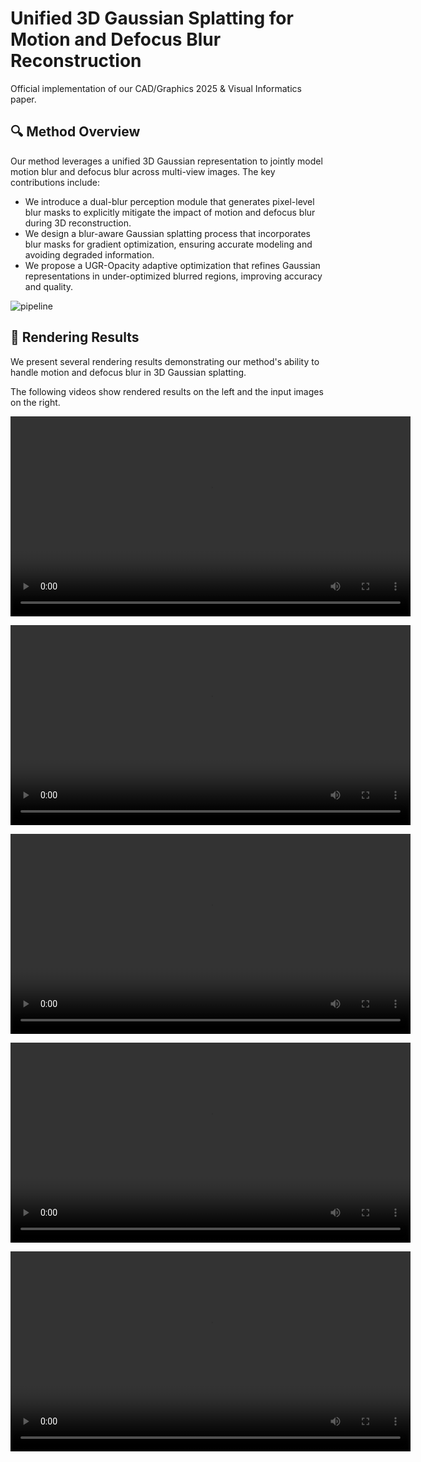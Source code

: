 # Unified 3D Gaussian Splatting for Motion and Defocus Blur Reconstruction

Official implementation of our CAD/Graphics 2025 & Visual Informatics paper.



## 🔍 Method Overview

Our method leverages a unified 3D Gaussian representation to jointly model motion blur and defocus blur across multi-view images. The key contributions include:

- We introduce a dual-blur perception module that generates pixel-level blur masks to explicitly mitigate the impact of motion and defocus blur during 3D reconstruction.
- We design a blur-aware Gaussian splatting process that incorporates blur masks for gradient optimization, ensuring accurate modeling and avoiding degraded information.
- We propose a UGR-Opacity adaptive optimization that refines Gaussian representations in under-optimized blurred regions, improving accuracy and quality.

![pipeline](https://sunbeam-217.oss-cn-chengdu.aliyuncs.com/img/202506261356962.png)

## 🎥 Rendering Results

We present several rendering results demonstrating our method's ability to handle motion and defocus blur in 3D Gaussian splatting.

The following videos show rendered results on the left and the input images on the right.

<video src="https://github.com/user-attachments/assets/377de659-3e9f-47ed-b9f6-5821fefa944d" controls width="640"></video>

<video src="https://github.com/user-attachments/assets/86f79308-6970-49d7-8d1f-e2954600b49b" controls width="640"></video>

<video src="https://github.com/user-attachments/assets/75e338ee-7c7e-4935-a1e8-60910ea7ee13" controls width="640"></video>

<video src="https://github.com/user-attachments/assets/0158289b-1163-4f98-b1b4-054e9f72fff1" controls width="640"></video>

<video src="https://github.com/user-attachments/assets/c40cb281-be34-410c-abac-1bda991e4bc1" controls width="640"></video>




